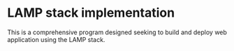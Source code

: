 # LAMP stack implementation
This is a comprehensive program designed seeking to build and deploy web application using the LAMP stack.